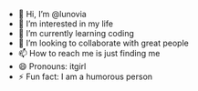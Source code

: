 - 👋 Hi, I’m @lunovia
- 👀 I’m interested in my life
- 🌱 I’m currently learning coding
- 💞️ I’m looking to collaborate with great people
- 📫 How to reach me is just finding me
- 😄 Pronouns: itgirl
- ⚡ Fun fact: I am a humorous person

<!---
lunovia/lunovia is a ✨ special ✨ repository because its `README.md` (this file) appears on your GitHub profile.
You can click the Preview link to take a look at your changes.
--->
